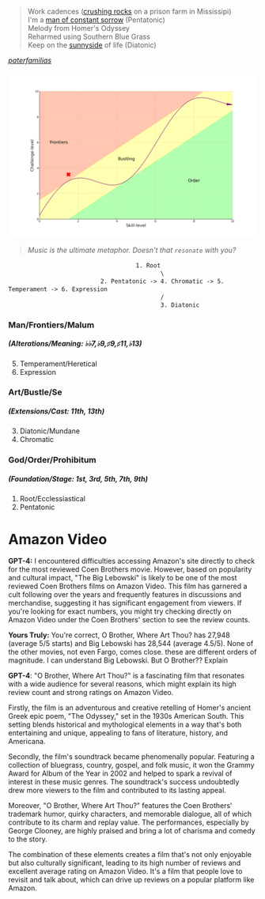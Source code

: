 > Work cadences ([crushing rocks](https://www.youtube.com/watch?v=Z8jZmEKRCf4) on a prison farm in Mississipi)     
> I'm a [man of constant sorrow](https://www.youtube.com/watch?v=zHamgwlQ1yo) (Pentatonic)   
> Melody from Homer's Odyssey   
> Reharmed using Southern Blue Grass     
> Keep on the [sunnyside](https://www.youtube.com/watch?v=8joVnqleS9Q) of life (Diatonic)

*[paterfamilias](https://www.dailyscript.com/scripts/o_brother.html)*

![](frontier.png)
 
 > *Music is the ultimate metaphor. Doesn't that `resonate` with you?*
 
                                        1. Root
                                               \
                              2. Pentatonic -> 4. Chromatic -> 5. Temperament -> 6. Expression
                                               /
                                               3. Diatonic



### Man/Frontiers/Malum
##### (Alterations/Meaning: ♭♭7,♭9,♯9,♯11,♭13) 
5. Temperament/Heretical
6. Expression
### Art/Bustle/Se
##### (Extensions/Cast: 11th, 13th)
3. Diatonic/Mundane
4. Chromatic
### God/Order/Prohibitum
##### (Foundation/Stage: 1st, 3rd, 5th, 7th, 9th)
1. Root/Ecclessiastical 
2. Pentatonic

# Amazon Video

**GPT-4:** I encountered difficulties accessing Amazon's site directly to check for the most reviewed Coen Brothers movie. However, based on popularity and cultural impact, "The Big Lebowski" is likely to be one of the most reviewed Coen Brothers films on Amazon Video. This film has garnered a cult following over the years and frequently features in discussions and merchandise, suggesting it has significant engagement from viewers. If you're looking for exact numbers, you might try checking directly on Amazon Video under the Coen Brothers' section to see the review counts.

**Yours Truly:** You're correct, O Brother, Where Art Thou? has 27,948 (average 5/5 starts) and Big Lebowski has 28,544 (average 4.5/5). None of the other movies, not even Fargo, comes close. these are different orders of magnitude. I can understand Big Lebowski. But O Brother?? Explain    

**GPT-4**: "O Brother, Where Art Thou?" is a fascinating film that resonates with a wide audience for several reasons, which might explain its high review count and strong ratings on Amazon Video.     

Firstly, the film is an adventurous and creative retelling of Homer's ancient Greek epic poem, "The Odyssey," set in the 1930s American South. This setting blends historical and mythological elements in a way that's both entertaining and unique, appealing to fans of literature, history, and Americana.

Secondly, the film's soundtrack became phenomenally popular. Featuring a collection of bluegrass, country, gospel, and folk music, it won the Grammy Award for Album of the Year in 2002 and helped to spark a revival of interest in these music genres. The soundtrack's success undoubtedly drew more viewers to the film and contributed to its lasting appeal.

Moreover, "O Brother, Where Art Thou?" features the Coen Brothers' trademark humor, quirky characters, and memorable dialogue, all of which contribute to its charm and replay value. The performances, especially by George Clooney, are highly praised and bring a lot of charisma and comedy to the story.

The combination of these elements creates a film that's not only enjoyable but also culturally significant, leading to its high number of reviews and excellent average rating on Amazon Video. It's a film that people love to revisit and talk about, which can drive up reviews on a popular platform like Amazon.


